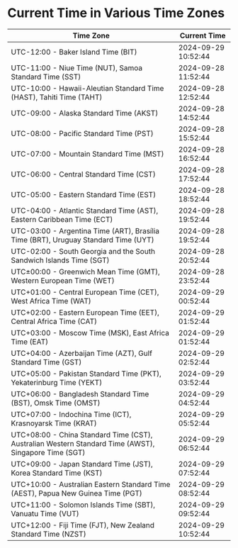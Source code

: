 # Current Time in Various Time Zones

| Time Zone | Current Time |
|-----------|--------------|
| UTC-12:00 - Baker Island Time (BIT) | 2024-09-29 10:52:44 |
| UTC-11:00 - Niue Time (NUT), Samoa Standard Time (SST) | 2024-09-28 11:52:44 |
| UTC-10:00 - Hawaii-Aleutian Standard Time (HAST), Tahiti Time (TAHT) | 2024-09-28 12:52:44 |
| UTC-09:00 - Alaska Standard Time (AKST) | 2024-09-28 14:52:44 |
| UTC-08:00 - Pacific Standard Time (PST) | 2024-09-28 15:52:44 |
| UTC-07:00 - Mountain Standard Time (MST) | 2024-09-28 16:52:44 |
| UTC-06:00 - Central Standard Time (CST) | 2024-09-28 17:52:44 |
| UTC-05:00 - Eastern Standard Time (EST) | 2024-09-28 18:52:44 |
| UTC-04:00 - Atlantic Standard Time (AST), Eastern Caribbean Time (ECT) | 2024-09-28 19:52:44 |
| UTC-03:00 - Argentina Time (ART), Brasília Time (BRT), Uruguay Standard Time (UYT) | 2024-09-28 19:52:44 |
| UTC-02:00 - South Georgia and the South Sandwich Islands Time (SGT) | 2024-09-28 20:52:44 |
| UTC±00:00 - Greenwich Mean Time (GMT), Western European Time (WET) | 2024-09-28 23:52:44 |
| UTC+01:00 - Central European Time (CET), West Africa Time (WAT) | 2024-09-29 00:52:44 |
| UTC+02:00 - Eastern European Time (EET), Central Africa Time (CAT) | 2024-09-29 01:52:44 |
| UTC+03:00 - Moscow Time (MSK), East Africa Time (EAT) | 2024-09-29 01:52:44 |
| UTC+04:00 - Azerbaijan Time (AZT), Gulf Standard Time (GST) | 2024-09-29 02:52:44 |
| UTC+05:00 - Pakistan Standard Time (PKT), Yekaterinburg Time (YEKT) | 2024-09-29 03:52:44 |
| UTC+06:00 - Bangladesh Standard Time (BST), Omsk Time (OMST) | 2024-09-29 04:52:44 |
| UTC+07:00 - Indochina Time (ICT), Krasnoyarsk Time (KRAT) | 2024-09-29 05:52:44 |
| UTC+08:00 - China Standard Time (CST), Australian Western Standard Time (AWST), Singapore Time (SGT) | 2024-09-29 06:52:44 |
| UTC+09:00 - Japan Standard Time (JST), Korea Standard Time (KST) | 2024-09-29 07:52:44 |
| UTC+10:00 - Australian Eastern Standard Time (AEST), Papua New Guinea Time (PGT) | 2024-09-29 08:52:44 |
| UTC+11:00 - Solomon Islands Time (SBT), Vanuatu Time (VUT) | 2024-09-29 09:52:44 |
| UTC+12:00 - Fiji Time (FJT), New Zealand Standard Time (NZST) | 2024-09-29 10:52:44 |
